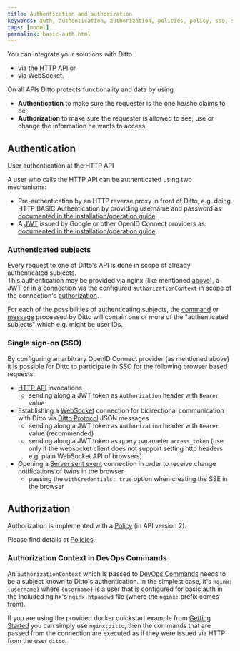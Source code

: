 ```yaml
---
title: Authentication and authorization
keywords: auth, authentication, authorization, policies, policy, sso, single sign on
tags: [model]
permalink: basic-auth.html
---
```


You can integrate your solutions with Ditto 

* via the [HTTP API](http-api-doc.html) or
* via WebSocket.

On all APIs Ditto protects functionality and data by using

* **Authentication** to make sure the requester is the one he/she claims to be,
* **Authorization** to make sure the requester is allowed to see, use or change the information he wants to access.

## Authentication

User authentication at the HTTP API

A user who calls the HTTP API can be authenticated using two mechanisms:

* Pre-authentication by an HTTP reverse proxy in front of Ditto, e.g. doing HTTP BASIC Authentication by providing 
  username and password as [documented in the installation/operation guide](installation-operating.html#pre-authentication).
* A <a href="#" data-toggle="tooltip" data-original-title="{{site.data.glossary.jwt}}">JWT</a> issued by Google or other
  OpenID Connect providers as [documented in the installation/operation guide](installation-operating.html#openid-connect).

### Authenticated subjects

Every request to one of Ditto's API is done in scope of already authenticated subjects.   
This authentication may be provided via nginx (like mentioned [above](#authentication)), a 
<a href="#" data-toggle="tooltip" data-original-title="{{site.data.glossary.jwt}}">JWT</a> or in a connection via the
configured `authorizationContext` in scope of the connection's [authorization](basic-connections.html#authorization).

For each of the possibilities of authenticating subjects, the [command](basic-signals-command.html) or 
[message](basic-messages.html) processed by Ditto will contain one or more of the "authenticated subjects" which e.g.
might be user IDs.


### Single sign-on (SSO)

By configuring an arbitrary OpenID Connect provider (as mentioned above) it is possible for Ditto to participate in SSO
for the following browser based requests:
* [HTTP API](httpapi-overview.html) invocations
   * sending along a JWT token as `Authorization` header with `Bearer` value
* Establishing a [WebSocket](httpapi-protocol-bindings-websocket.html) connection for bidirectional communication with 
  Ditto via [Ditto Protocol](protocol-overview.html) JSON messages
   * sending along a JWT token as `Authorization` header with `Bearer` value (recommended)
   * sending along a JWT token as query parameter `access_token` (use only if the websocket client does not 
   support setting http headers e.g. plain WebSocket API of browsers)
* Opening a [Server sent event](httpapi-sse.html) connection in order to receive change notifications of twins in the 
  browser
   * passing the `withCredentials: true` option when creating the SSE in the browser

## Authorization

Authorization is implemented with a <a href="#" data-toggle="tooltip" data-original-title="{{site.data.glossary.policy}}">Policy</a>
(in API version 2).

Please find details at [Policies](basic-policy.html).

### Authorization Context in DevOps Commands

An `authorizationContext` which is passed to [DevOps Commands](installation-operating.html#devops-commands) needs
to be a subject known to Ditto's authentication. In the simplest case, it's `nginx:{username}` where `{username}` is a user 
that is configured for basic auth in the included nginx's `nginx.htpasswd` file (where the `nginx:` prefix comes from).

If you are using the provided docker quickstart example from [Getting Started](installation-running.html) you
can simply use `nginx:ditto`, then the commands that are passed from the connection are executed as if they 
were issued via HTTP from the user `ditto`.
